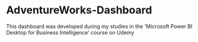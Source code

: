 # AdventureWorks-Dashboard
This dashboard was developed during my studies in the 'Microsoft Power BI Desktop for Business Intelligence' course on Udemy
